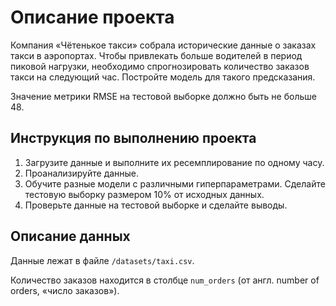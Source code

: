 # Описание проекта

Компания «Чётенькое такси» собрала исторические данные о заказах такси в аэропортах. Чтобы привлекать больше водителей в период пиковой нагрузки, необходимо спрогнозировать количество заказов такси на следующий час. Постройте модель для такого предсказания.

Значение метрики RMSE на тестовой выборке должно быть не больше 48.

## Инструкция по выполнению проекта

1. Загрузите данные и выполните их ресемплирование по одному часу.
2. Проанализируйте данные.
3. Обучите разные модели с различными гиперпараметрами. Сделайте тестовую выборку размером 10% от исходных данных.
4. Проверьте данные на тестовой выборке и сделайте выводы.

## Описание данных

Данные лежат в файле `/datasets/taxi.csv`. 

Количество заказов находится в столбце `num_orders` (от англ. number of orders, «число заказов»).

